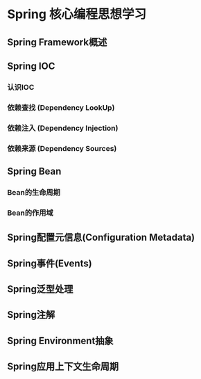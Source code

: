 #  Spring 核心编程思想学习

## Spring Framework概述

## Spring IOC
### 认识IOC
### 依赖查找 (Dependency LookUp)
### 依赖注入 (Dependency Injection)
### 依赖来源 (Dependency Sources)

## Spring Bean 
### Bean的生命周期
### Bean的作用域

## Spring配置元信息(Configuration Metadata)

## Spring事件(Events)

## Spring泛型处理

## Spring注解

## Spring Environment抽象

## Spring应用上下文生命周期

